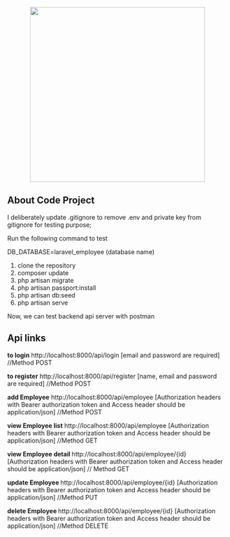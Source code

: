 <p align="center"><a href="https://laravel.com" target="_blank"><img src="https://raw.githubusercontent.com/laravel/art/master/logo-lockup/5%20SVG/2%20CMYK/1%20Full%20Color/laravel-logolockup-cmyk-red.svg" width="400"></a></p>

## About Code Project

I deliberately update .gitignore to remove .env and private key from gitignore for testing purpose;

Run the following command to test

 DB_DATABASE=laravel_employee (database name)

<ol>
<li> clone the repository</li>
<li> composer update </li>
<li> php artisan migrate </li>
<li> php artisan passport:install</li>
<li> php artisan db:seed </li>
<li> php artisan serve </li>
</ol>

Now, we can test backend api server with postman

<h2>Api links </h2>

<b>to login</b> <a>http://localhost:8000/api/login</a> [email and password are required] //Method POST

<b>to register</b> <a>http://localhost:8000/api/register</a> [name, email and password are required] //Method POST

<b>add Employee</b> <a>http://localhost:8000/api/employee</a> [Authorization headers with Bearer authorization token and Access header should be application/json] //Method POST

<b>view Employee list</b> <a>http://localhost:8000/api/employee</a> [Authorization headers with Bearer authorization token and Access header should be application/json] //Method GET

<b>view Employee detail </b> <a>http://localhost:8000/api/employee/{id}</a> [Authorization headers with Bearer authorization token and Access header should be application/json] // Method GET

<b>update Employee </b> <a>http://localhost:8000/api/employee/{id}</a> [Authorization headers with Bearer authorization token and Access header should be application/json] //Method PUT

<b>delete Employee </b> <a>http://localhost:8000/api/employee/{id}</a> [Authorization headers with Bearer authorization token and Access header should be application/json] //Method DELETE
